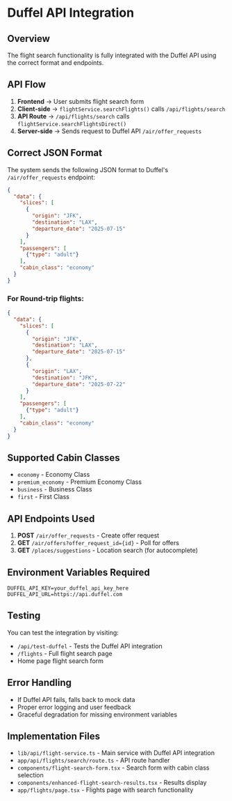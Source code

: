 # Duffel API Integration

## Overview

The flight search functionality is fully integrated with the Duffel API using the correct format and endpoints.

## API Flow

1. **Frontend** → User submits flight search form
2. **Client-side** → `flightService.searchFlights()` calls `/api/flights/search`
3. **API Route** → `/api/flights/search` calls `flightService.searchFlightsDirect()`
4. **Server-side** → Sends request to Duffel API `/air/offer_requests`

## Correct JSON Format

The system sends the following JSON format to Duffel's `/air/offer_requests` endpoint:

```json
{
  "data": {
    "slices": [
      {
        "origin": "JFK",
        "destination": "LAX", 
        "departure_date": "2025-07-15"
      }
    ],
    "passengers": [
      {"type": "adult"}
    ],
    "cabin_class": "economy"
  }
}
```

### For Round-trip flights:
```json
{
  "data": {
    "slices": [
      {
        "origin": "JFK",
        "destination": "LAX",
        "departure_date": "2025-07-15"
      },
      {
        "origin": "LAX", 
        "destination": "JFK",
        "departure_date": "2025-07-22"
      }
    ],
    "passengers": [
      {"type": "adult"}
    ],
    "cabin_class": "economy"
  }
}
```

## Supported Cabin Classes

- `economy` - Economy Class
- `premium_economy` - Premium Economy Class  
- `business` - Business Class
- `first` - First Class

## API Endpoints Used

1. **POST** `/air/offer_requests` - Create offer request
2. **GET** `/air/offers?offer_request_id={id}` - Poll for offers
3. **GET** `/places/suggestions` - Location search (for autocomplete)

## Environment Variables Required

```env
DUFFEL_API_KEY=your_duffel_api_key_here
DUFFEL_API_URL=https://api.duffel.com
```

## Testing

You can test the integration by visiting:
- `/api/test-duffel` - Tests the Duffel API integration
- `/flights` - Full flight search page
- Home page flight search form

## Error Handling

- If Duffel API fails, falls back to mock data
- Proper error logging and user feedback
- Graceful degradation for missing environment variables

## Implementation Files

- `lib/api/flight-service.ts` - Main service with Duffel API integration
- `app/api/flights/search/route.ts` - API route handler
- `components/flight-search-form.tsx` - Search form with cabin class selection
- `components/enhanced-flight-search-results.tsx` - Results display
- `app/flights/page.tsx` - Flights page with search functionality 